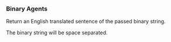 ### Binary Agents

Return an English translated sentence of the passed binary string.

The binary string will be space separated.
